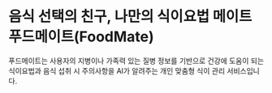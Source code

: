 # 음식 선택의 친구, 나만의 식이요법 메이트 푸드메이트(FoodMate)
푸드메이트는 사용자의 지병이나 가족력 있는 질병 정보를 기반으로 건강에 도움이 되는 식이요법과 음식 섭취 시 주의사항을 AI가 알려주는 개인 맞춤형 식이 관리 서비스입니다.
